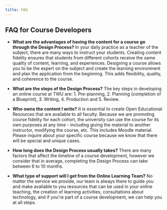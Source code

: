 ```yaml
---
title: FAQ
---
```



## FAQ for Course Developers

* **What are the advantages of having the content for a course go through the Design Process?**
In your daily practice as a teacher of the subject, there are many ways to instruct your students. Creating content fidelity ensures that students from different cohorts receive the same quality of content, learning, and experiences. Designing a course allows you to be the expert on the subject and create the learning environment and plan the application from the beginning. This adds flexibility, quality, and coherence to the course.

* **What are the steps of the Design Process?**
The key steps in developing an online course at TWU are: 1. Pre-planning, 2. Planning (completion of a Blueprint), 3. Writing, 4. Production and 5. Review.

* **Who owns the content I write?**
It is essential to create Open Educational Resources that are available to all faculty. Because we are promoting course fidelity for each cohort, the university can use the course for its own purposes at any time - including giving the material to another instructor, modifying the course, etc. This includes Moodle material. Please inquire about your specific course because we know that there will be special and unique cases.


* **How long does the Design Process usually takes?**
There are many factors that affect the timeline of a course development, however we consider that in average, completing the Design Process can take between 6 to 10 months.

* **What type of support will I get from the Online Learning Team?**
No matter the service we provide, our team is always there to guide you and make available to you resources that can be used in your online teaching, the creation of learning activities, consultations about technology, and if you're part of a course development, we can help you at all steps.
